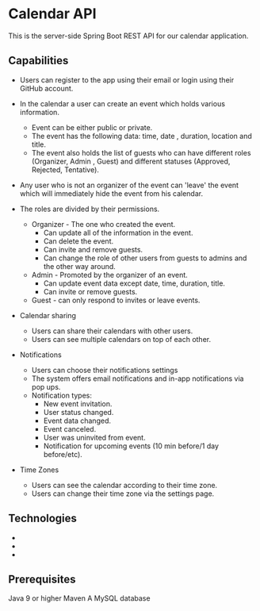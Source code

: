 # Calendar API
This is the server-side Spring Boot REST API for our calendar application.

## Capabilities
* Users can register to the app using their email or login using their GitHub account.
* In the calendar a user can create an event which holds various information.
  * Event can be either public or private.
  * The event has the following data: time, date , duration, location and title. 
  * The event also holds the list of guests who can have different roles (Organizer, Admin , Guest) and different statuses (Approved, Rejected, Tentative).
* Any user who is not an organizer of the event can 'leave' the event which will immediately hide the event from his calendar.

* The roles are divided by their permissions. 
  * Organizer - The one who created the event.
    * Can update all of the information in the event.
    * Can delete the event.
    * Can invite and remove guests.
    * Can change the role of other users from guests to admins and the other way around.
  * Admin - Promoted by the organizer of an event.
    * Can update event data except date, time, duration, title.
    * Can invite or remove guests.
  * Guest - can only respond to invites or leave events.
 
* Calendar sharing
  * Users can share their calendars with other users.
  * Users can see multiple calendars on top of each other.
  
* Notifications
  * Users can choose their notifications settings 
  * The system offers email notifications and in-app notifications via pop ups.
  * Notification types: 
    * New event invitation.
    * User status changed. 
    * Event data changed. 
    * Event canceled. 
    * User was uninvited from event. 
    * Notification for upcoming events (10 min before/1 day before/etc).
    
* Time Zones 
   * Users can see the calendar according to their time zone.
   * Users can change their time zone via the settings page.


## Technologies
  *
  *
  *

## Prerequisites
Java 9 or higher
Maven
A MySQL database
